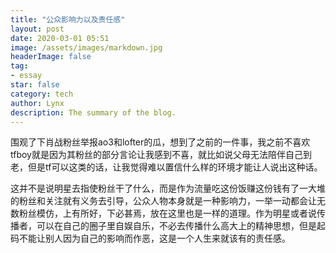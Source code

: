 ```yaml
---
title: "公众影响力以及责任感"
layout: post
date: 2020-03-01 05:51
image: /assets/images/markdown.jpg
headerImage: false
tag:
- essay
star: false
category: tech
author: Lynx
description: The summary of the blog.
---
```




围观了下肖战粉丝举报ao3和lofter的瓜，想到了之前的一件事，我之前不喜欢tfboy就是因为其粉丝的部分言论让我感到不喜，就比如说父母无法陪伴自己到老，但是tf可以这类的话，让我觉得难以置信什么样的环境才能让人说出这种话。

这并不是说明星去指使粉丝干了什么，而是作为流量吃这份饭赚这份钱有了一大堆的粉丝和关注就有义务去引导，公众人物本身就是一种影响力，一举一动都会让无数粉丝模仿，上有所好，下必甚焉，放在这里也是一样的道理。作为明星或者说传播者，可以在自己的圈子里自娱自乐，不必去传播什么高大上的精神思想，但是起码不能让别人因为自己的影响而作恶，这是一个人生来就该有的责任感。